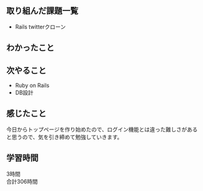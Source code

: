 ## 取り組んだ課題一覧
- Rails twitterクローン

## わかったこと


## 次やること
- Ruby on Rails
- DB設計

## 感じたこと
今日からトップページを作り始めたので、ログイン機能とは違った難しさがあると思うので、気を引き締めて勉強していきます。

## 学習時間
3時間<br />
合計306時間